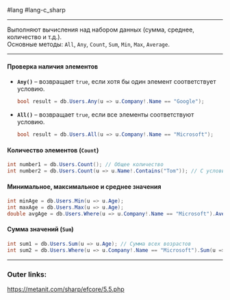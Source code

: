 #lang #lang-c_sharp 

---
Выполняют вычисления над набором данных (сумма, среднее, количество и т.д.).  
Основные методы: `All`, `Any`, `Count`, `Sum`, `Min`, `Max`, `Average`.  

---
#### **Проверка наличия элементов**  
- **`Any()`** – возвращает `true`, если хотя бы один элемент соответствует условию.  
  ```csharp
  bool result = db.Users.Any(u => u.Company!.Name == "Google");
  ```  

- **`All()`** – возвращает `true`, если все элементы соответствуют условию.  
  ```csharp
  bool result = db.Users.All(u => u.Company!.Name == "Microsoft");
  ```  
 
#### **Количество элементов (`Count`)**  
```csharp
int number1 = db.Users.Count(); // Общее количество  
int number2 = db.Users.Count(u => u.Name!.Contains("Tom")); // С условием  
```  

#### **Минимальное, максимальное и среднее значения**  
```csharp
int minAge = db.Users.Min(u => u.Age);  
int maxAge = db.Users.Max(u => u.Age);  
double avgAge = db.Users.Where(u => u.Company!.Name == "Microsoft").Average(u => u.Age);  
```  

#### **Сумма значений (`Sum`)**  
```csharp
int sum1 = db.Users.Sum(u => u.Age); // Сумма всех возрастов  
int sum2 = db.Users.Where(u => u.Company!.Name == "Microsoft").Sum(u => u.Age);  
```  
 
---
### Outer links:
https://metanit.com/sharp/efcore/5.5.php